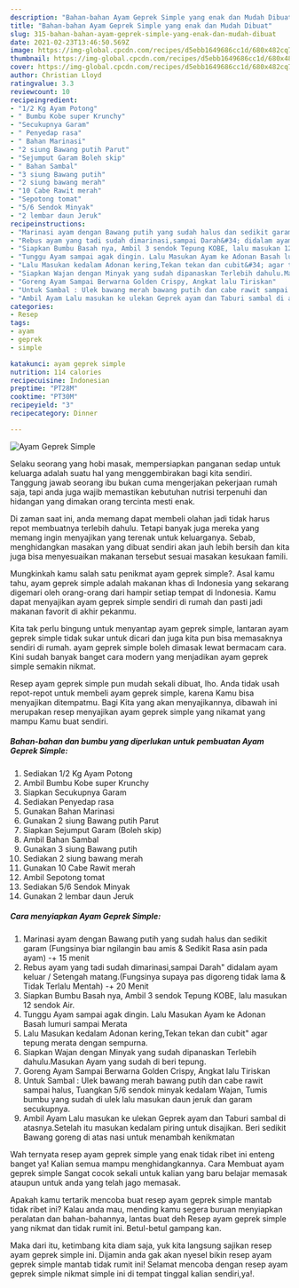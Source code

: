 ```yaml
---
description: "Bahan-bahan Ayam Geprek Simple yang enak dan Mudah Dibuat"
title: "Bahan-bahan Ayam Geprek Simple yang enak dan Mudah Dibuat"
slug: 315-bahan-bahan-ayam-geprek-simple-yang-enak-dan-mudah-dibuat
date: 2021-02-23T13:46:50.569Z
image: https://img-global.cpcdn.com/recipes/d5ebb1649686cc1d/680x482cq70/ayam-geprek-simple-foto-resep-utama.jpg
thumbnail: https://img-global.cpcdn.com/recipes/d5ebb1649686cc1d/680x482cq70/ayam-geprek-simple-foto-resep-utama.jpg
cover: https://img-global.cpcdn.com/recipes/d5ebb1649686cc1d/680x482cq70/ayam-geprek-simple-foto-resep-utama.jpg
author: Christian Lloyd
ratingvalue: 3.3
reviewcount: 10
recipeingredient:
- "1/2 Kg Ayam Potong"
- " Bumbu Kobe super Krunchy"
- "Secukupnya Garam"
- " Penyedap rasa"
- " Bahan Marinasi"
- "2 siung Bawang putih Parut"
- "Sejumput Garam Boleh skip"
- " Bahan Sambal"
- "3 siung Bawang putih"
- "2 siung bawang merah"
- "10 Cabe Rawit merah"
- "Sepotong tomat"
- "5/6 Sendok Minyak"
- "2 lembar daun Jeruk"
recipeinstructions:
- "Marinasi ayam dengan Bawang putih yang sudah halus dan sedikit garam (Fungsinya biar ngilangin bau amis &amp; Sedikit Rasa asin pada ayam) -+ 15 menit"
- "Rebus ayam yang tadi sudah dimarinasi,sampai Darah&#34; didalam ayam keluar / Setengah matang.(Fungsinya supaya pas digoreng tidak lama &amp; Tidak Terlalu Mentah) -+ 20 Menit"
- "Siapkan Bumbu Basah nya, Ambil 3 sendok Tepung KOBE, lalu masukan 12 sendok Air."
- "Tunggu Ayam sampai agak dingin. Lalu Masukan Ayam ke Adonan Basah lumuri sampai Merata"
- "Lalu Masukan kedalam Adonan kering,Tekan tekan dan cubit&#34; agar tepung merata dengan sempurna."
- "Siapkan Wajan dengan Minyak yang sudah dipanaskan Terlebih dahulu.Masukan Ayam yang sudah di beri tepung."
- "Goreng Ayam Sampai Berwarna Golden Crispy, Angkat lalu Tiriskan"
- "Untuk Sambal : Ulek bawang merah bawang putih dan cabe rawit sampai halus, Tuangkan 5/6 sendok minyak kedalam Wajan, Tumis bumbu yang sudah di ulek lalu masukan daun jeruk dan garam secukupnya."
- "Ambil Ayam Lalu masukan ke ulekan Geprek ayam dan Taburi sambal di atasnya.Setelah itu masukan kedalam piring untuk disajikan. Beri sedikit Bawang goreng di atas nasi untuk menambah kenikmatan"
categories:
- Resep
tags:
- ayam
- geprek
- simple

katakunci: ayam geprek simple 
nutrition: 114 calories
recipecuisine: Indonesian
preptime: "PT28M"
cooktime: "PT30M"
recipeyield: "3"
recipecategory: Dinner

---
```



![Ayam Geprek Simple](https://img-global.cpcdn.com/recipes/d5ebb1649686cc1d/680x482cq70/ayam-geprek-simple-foto-resep-utama.jpg)

Selaku seorang yang hobi masak, mempersiapkan panganan sedap untuk keluarga adalah suatu hal yang menggembirakan bagi kita sendiri. Tanggung jawab seorang ibu bukan cuma mengerjakan pekerjaan rumah saja, tapi anda juga wajib memastikan kebutuhan nutrisi terpenuhi dan hidangan yang dimakan orang tercinta mesti enak.

Di zaman  saat ini, anda memang dapat membeli olahan jadi tidak harus repot membuatnya terlebih dahulu. Tetapi banyak juga mereka yang memang ingin menyajikan yang terenak untuk keluarganya. Sebab, menghidangkan masakan yang dibuat sendiri akan jauh lebih bersih dan kita juga bisa menyesuaikan makanan tersebut sesuai masakan kesukaan famili. 



Mungkinkah kamu salah satu penikmat ayam geprek simple?. Asal kamu tahu, ayam geprek simple adalah makanan khas di Indonesia yang sekarang digemari oleh orang-orang dari hampir setiap tempat di Indonesia. Kamu dapat menyajikan ayam geprek simple sendiri di rumah dan pasti jadi makanan favorit di akhir pekanmu.

Kita tak perlu bingung untuk menyantap ayam geprek simple, lantaran ayam geprek simple tidak sukar untuk dicari dan juga kita pun bisa memasaknya sendiri di rumah. ayam geprek simple boleh dimasak lewat bermacam cara. Kini sudah banyak banget cara modern yang menjadikan ayam geprek simple semakin nikmat.

Resep ayam geprek simple pun mudah sekali dibuat, lho. Anda tidak usah repot-repot untuk membeli ayam geprek simple, karena Kamu bisa menyajikan ditempatmu. Bagi Kita yang akan menyajikannya, dibawah ini merupakan resep menyajikan ayam geprek simple yang nikamat yang mampu Kamu buat sendiri.

<!--inarticleads1-->

##### Bahan-bahan dan bumbu yang diperlukan untuk pembuatan Ayam Geprek Simple:

1. Sediakan 1/2 Kg Ayam Potong
1. Ambil  Bumbu Kobe super Krunchy
1. Siapkan Secukupnya Garam
1. Sediakan  Penyedap rasa
1. Gunakan  Bahan Marinasi
1. Gunakan 2 siung Bawang putih Parut
1. Siapkan Sejumput Garam (Boleh skip)
1. Ambil  Bahan Sambal
1. Gunakan 3 siung Bawang putih
1. Sediakan 2 siung bawang merah
1. Gunakan 10 Cabe Rawit merah
1. Ambil Sepotong tomat
1. Sediakan 5/6 Sendok Minyak
1. Gunakan 2 lembar daun Jeruk




<!--inarticleads2-->

##### Cara menyiapkan Ayam Geprek Simple:

1. Marinasi ayam dengan Bawang putih yang sudah halus dan sedikit garam (Fungsinya biar ngilangin bau amis &amp; Sedikit Rasa asin pada ayam) -+ 15 menit
1. Rebus ayam yang tadi sudah dimarinasi,sampai Darah&#34; didalam ayam keluar / Setengah matang.(Fungsinya supaya pas digoreng tidak lama &amp; Tidak Terlalu Mentah) -+ 20 Menit
1. Siapkan Bumbu Basah nya, Ambil 3 sendok Tepung KOBE, lalu masukan 12 sendok Air.
1. Tunggu Ayam sampai agak dingin. Lalu Masukan Ayam ke Adonan Basah lumuri sampai Merata
1. Lalu Masukan kedalam Adonan kering,Tekan tekan dan cubit&#34; agar tepung merata dengan sempurna.
1. Siapkan Wajan dengan Minyak yang sudah dipanaskan Terlebih dahulu.Masukan Ayam yang sudah di beri tepung.
1. Goreng Ayam Sampai Berwarna Golden Crispy, Angkat lalu Tiriskan
1. Untuk Sambal : Ulek bawang merah bawang putih dan cabe rawit sampai halus, Tuangkan 5/6 sendok minyak kedalam Wajan, Tumis bumbu yang sudah di ulek lalu masukan daun jeruk dan garam secukupnya.
1. Ambil Ayam Lalu masukan ke ulekan Geprek ayam dan Taburi sambal di atasnya.Setelah itu masukan kedalam piring untuk disajikan. Beri sedikit Bawang goreng di atas nasi untuk menambah kenikmatan




Wah ternyata resep ayam geprek simple yang enak tidak ribet ini enteng banget ya! Kalian semua mampu menghidangkannya. Cara Membuat ayam geprek simple Sangat cocok sekali untuk kalian yang baru belajar memasak ataupun untuk anda yang telah jago memasak.

Apakah kamu tertarik mencoba buat resep ayam geprek simple mantab tidak ribet ini? Kalau anda mau, mending kamu segera buruan menyiapkan peralatan dan bahan-bahannya, lantas buat deh Resep ayam geprek simple yang nikmat dan tidak rumit ini. Betul-betul gampang kan. 

Maka dari itu, ketimbang kita diam saja, yuk kita langsung sajikan resep ayam geprek simple ini. Dijamin anda gak akan nyesel bikin resep ayam geprek simple mantab tidak rumit ini! Selamat mencoba dengan resep ayam geprek simple nikmat simple ini di tempat tinggal kalian sendiri,ya!.

